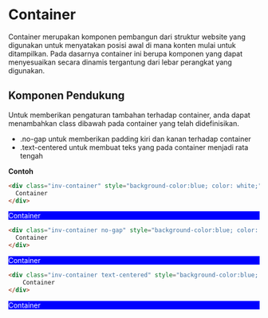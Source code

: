 # Container

Container merupakan komponen pembangun dari struktur website yang digunakan untuk menyatakan posisi awal di mana konten mulai untuk ditampilkan. Pada dasarnya container ini berupa komponen yang dapat menyesuaikan secara dinamis tergantung dari lebar perangkat yang digunakan.

## Komponen Pendukung

Untuk memberikan pengaturan tambahan terhadap container, anda dapat menambahkan class dibawah pada container yang telah didefinisikan.

- .no-gap untuk memberikan padding kiri dan kanan terhadap container
- .text-centered untuk membuat teks yang pada container menjadi rata tengah

**Contoh**

```html
<div class="inv-container" style="background-color:blue; color: white;">
  Container
</div>
```

<div class="inv-container" style="background-color:blue; color: white;">
    Container
</div>

```html
<div class="inv-container no-gap" style="background-color:blue; color: white;">
  Container
</div>
```

<div class="inv-container no-gap" style="background-color:blue; color: white;">
    Container
</div>

```html
<div class="inv-container text-centered" style="background-color:blue; color: white;">
    Container
</div>
```

<div class="inv-container text-centered" style="background-color:blue; color: white;">
    Container
</div>
